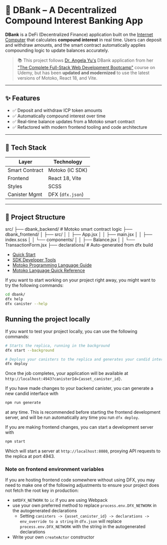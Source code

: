 # 🧮 DBank – A Decentralized Compound Interest Banking App

**DBank** is a DeFi (Decentralized Finance) application built on the [Internet Computer](https://internetcomputer.org) that calculates **compound interest** in real time. Users can deposit and withdraw amounts, and the smart contract automatically applies compounding logic to update balances accurately.

> 📚 This project follows [Dr. Angela Yu's](https://www.appbrewery.co/) DBank application from her ["The Complete Full-Stack Web Development Bootcamp"](https://www.udemy.com/course/the-complete-web-development-bootcamp/?couponCode=ST19MT280525G3) course on Udemy, but has been **updated and modernized** to use the latest versions of Motoko, React 18, and Vite.

---

## ✨ Features

- ✅ Deposit and withdraw ICP token amounts
- ✅ Automatically compound interest over time
- ✅ Real-time balance updates from a Motoko smart contract
- ✅ Refactored with modern frontend tooling and code architecture

---

## 🧱 Tech Stack

| Layer         | Technology                      |
|--------------|----------------------------------|
| Smart Contract | Motoko (IC SDK)                |
| Frontend     | React 18, Vite                   |
| Styles       | SCSS                             |
| Canister Mgmt| DFX (`dfx.json`)                 |

---

## 📁 Project Structure

src/
├── dbank_backend/ # Motoko smart contract logic
├── dbank_frontend/
│ ├── src/
│ │ ├── App.jsx
│ │ ├── main.jsx
│ │ ├── index.scss
│ │ └── components/
│ │ ├── Balance.jsx
│ │ └── TransactionForm.jsx
├── declarations/ # Auto-generated from dfx build


- [Quick Start](https://internetcomputer.org/docs/current/developer-docs/setup/deploy-locally)
- [SDK Developer Tools](https://internetcomputer.org/docs/current/developer-docs/setup/install)
- [Motoko Programming Language Guide](https://internetcomputer.org/docs/current/motoko/main/motoko)
- [Motoko Language Quick Reference](https://internetcomputer.org/docs/current/motoko/main/language-manual)

If you want to start working on your project right away, you might want to try the following commands:

```bash
cd dbank/
dfx help
dfx canister --help
```

## Running the project locally

If you want to test your project locally, you can use the following commands:

```bash
# Starts the replica, running in the background
dfx start --background

# Deploys your canisters to the replica and generates your candid interface
dfx deploy
```

Once the job completes, your application will be available at `http://localhost:4943?canisterId={asset_canister_id}`.

If you have made changes to your backend canister, you can generate a new candid interface with

```bash
npm run generate
```

at any time. This is recommended before starting the frontend development server, and will be run automatically any time you run `dfx deploy`.

If you are making frontend changes, you can start a development server with

```bash
npm start
```

Which will start a server at `http://localhost:8080`, proxying API requests to the replica at port 4943.

### Note on frontend environment variables

If you are hosting frontend code somewhere without using DFX, you may need to make one of the following adjustments to ensure your project does not fetch the root key in production:

- set`DFX_NETWORK` to `ic` if you are using Webpack
- use your own preferred method to replace `process.env.DFX_NETWORK` in the autogenerated declarations
  - Setting `canisters -> {asset_canister_id} -> declarations -> env_override to a string` in `dfx.json` will replace `process.env.DFX_NETWORK` with the string in the autogenerated declarations
- Write your own `createActor` constructor
